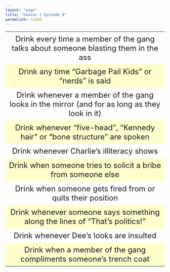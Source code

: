 ```yaml
---
layout: "page"
title: "Season 2 Episode 8"
permalink: /s2e8
---
```

<style>
table {
    border-collapse: collapse;
    width: 100%;
}

td {
    text-align: center;
    padding: 8px;
    font-size: 1.5em;
}

tr:nth-child(even) {background-color: #ffffCC;}
</style>

<table>
  <tr>
    <td>
    Drink every time a member of the gang talks about someone blasting them in the ass
    </td>
  </tr>
  <tr>
    <td>
    Drink any time “Garbage Pail Kids” or “nerds” is said
    </td>
  </tr>
  <tr>
    <td>
    Drink whenever a member of the gang looks in the mirror (and for as long as they look in it)
    </td>
  </tr>
  <tr>
    <td>
    Drink whenever “five-head”, “Kennedy hair” or “bone structure” are spoken
    </td>
  </tr>
  <tr>
    <td>
    Drink whenever Charlie’s illiteracy shows
    </td>
  </tr>
  <tr>
    <td>
    Drink when someone tries to solicit a bribe from someone else
    </td>
  </tr>
  <tr>
    <td>
    Drink when someone gets fired from or quits their position
    </td>
  </tr>
  <tr>
    <td>
    Drink whenever someone says something along the lines of “That’s politics!”
    </td>
  </tr>
  <tr>
    <td>
    Drink whenever Dee’s looks are insulted
    </td>
  </tr>
  <tr>
    <td>
    Drink when a member of the gang compliments someone’s trench coat 
    </td>
  </tr>
</table>
